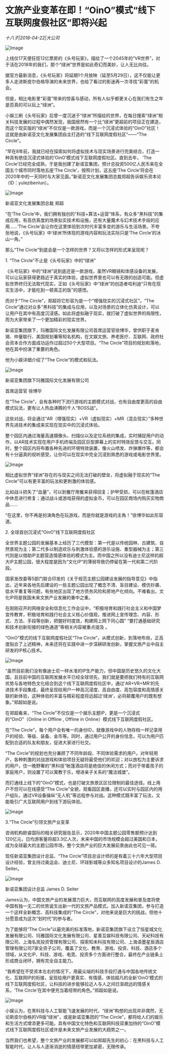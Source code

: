 # 文旅产业变革在即！“OinO”模式“线下互联网度假社区”即将兴起

*十八子|2018-04-22|大公司*

![Image](http://p3.pstatp.com/large/pgc-image/15244446552783402b8dfa8)

上线仅17天便狂揽12亿票房的《头号玩家》，描绘了一个2045年的“VR世界”，对于活在2018年的我们，那个“绿洲”世界是如此奇幻而美妙，让人无比向往。

据官方最新消息，《头号玩家》将延期1个月放映（延至5月29日），这不仅能让更多人走进斯皮尔伯格导演的未来世界，也给了看过的影迷再一次寻找“彩蛋”的机会。

但是，相比电影里“彩蛋”带来的惊喜与感动，所有人似乎都更关心在我们有生之年是否真的可以玩上“绿洲”。

小娱三刷《头号玩家》后曾一度沉迷于“绿洲”所描绘的世界，在每日搜索“绿洲”相关科技发展的过程中偶然发现，我国居然有一个比“绿洲”更超前的项目正在建造，而这个现实版的“绿洲”不仅仅是一款游戏，而是一个沉浸式体验的“OinO”社区！这就是由新诺亚文化发展集团自主打造的“线下互联网度假社区”——“The Circle”。

“早在8年前，我就已经在探索如何将虚拟技术与现实场景进行完美结合，打造一种具有绝佳沉浸式体验的‘OinO’模式线下互联网度假社区。直到去年， ‘The Circle’已经完全成熟，于是我创建了新诺亚集团，预计总投资500亿人民币来在全国五个城市同时落地五座‘The Circle’，按照计划，这五座‘The Circle’将会在2020年中的一天同时与大家见面。”新诺亚文化发展集团总裁郑超告诉娱乐资本论（ID：yulezibenlun）。

![Image](http://p9.pstatp.com/large/pgc-image/15244446552418c9ce7889d)

新诺亚文化发展集团总裁 郑超

“在‘The Circle’中，我们拥有独创的“科技+算法+运营”体系，有众多“黑科技”的集成应用，有高仿真度的场景拟实技术和设施，还有大量魔术与幻术技术手段的应用……‘The Circle’会让你在这里体验到次时代丰富多变的游乐与生活场景。不夸张地说，《头号玩家》中‘绿洲’所体现的游戏内容和玩法实际只是‘The Circle’的冰山一角。”

那么“The Circle”到底会是一个怎样的世界？又将以怎样的形式来呈现呢？

1. “The Circle”不止是《头号玩家》中的“绿洲”

《头号玩家》中的“绿洲”说到底还是一款游戏，虽然VR眼镜和体感设备的发展，可以让玩家获得更趋近于真实的体验，虚拟世界里也可以有无限的创造可能。但虚拟世界终归无法取代现实，正如《头号玩家》中“绿洲”的创造者哈利迪“只有在现实生活中，才能吃到一顿真正的饭”的感悟。

而对于“The Circle”，郑超将它形容为是一个“增强现实的沉浸式社区”。“The Circle”通过对众多“黑科技”的集成与应用，以及对场景的立体化仿真设计，可以让用户在其中有高度沉浸感。如此将虚拟融于现实，就打破了虚拟世界的局限性，而为大家带来了一个更加精彩的现实世界。

新诺亚集团旗下，玛雅国际文化发展有限公司首席运营官徐博华，曾供职于麦肯锡、仲量联行、美国规划署等知名机构，在文娱文旅、养老医疗、互联网、政府社会资本合作方面成功运作过超过50个大型项目。“The Circle”项目的规划和落地，他在其中扮演了重要的角色。

他为小娱详细介绍了“The Circle”的模式和玩法。

![Image](http://p3.pstatp.com/large/pgc-image/1524444655249d8a63f15b4)

新诺亚集团旗下玛雅国际文化发展有限公司

首席运营官 徐博华

在“The Circle”，会有各种时下流行游戏的主题模式对战，也有自由度更高的自由模式玩法，更有让人热血沸腾的千人“BOSS战”。

这些对战，将会通过“AR（增强现实）+VR（虚拟现实）+MR（混合现实）”多种世界先进技术的集成来实现在现实中的沉浸式体验。

整个园区内通过海量高速摄像头、扫描仪以及定位系统的集成，实时捕捉用户的动作，以AR技术实现在用户手机终端及园区巨型屏幕上的实时特效反馈与交互。同时，整个园区内将布置各种先进的环境特效装置，像火山喷发、炸弹爆炸等，都会有十分逼真的视听感受，让你可以在现实中完全沉浸到熟悉的游戏或电影世界里。

![Image](http://p9.pstatp.com/large/pgc-image/1524444655372dc78b4260a)

相比虚拟世界“绿洲”存在的与现实之间无法打破的壁垒，将虚拟融于现实的“The Circle”可以有更丰富的玩法和更刺激的体验感。

比如战斗损失了“血量”，可以到餐厅用餐来获得回复；护甲受损，可以在帐篷酒店中休息进行修复；通过战斗或游戏获得的虚拟金币，可以在园区商场内购买实物商品……

“在这里，你不再是扮演角色在玩游戏，而是你就是游戏的主角！”徐博华如此形容道。

2. 全球首创沉浸式“OinO”线下互联网度假社区

全世界主题公园的发展基本上经历了三代模型：第一代是以传统园林、古建筑、自然景观为主；第二代多以制造欢乐与刺激体验感的游乐设施、重型器械为主；第三代则是以借助IP主题营造情感体验的模式为主。而中国之所以没有迪士尼这样的超大IP主题公园，很大程度是因为“文化IP”的薄弱导致仍停留在第一代和第二代阶段。

国家发改委等5部门联合印发的《关于规范主题公园建设发展的指导意见》中指出，近年来各地先后建设的一些主题公园出现了概念不清、盲目建设、模仿抄袭、低水平重复等问题，有些地区出现了地方债务风险和房地产化倾向。不难看出，文化IP将是我国未来文旅产业发展的重中之重。

在刚刚召开的网络安全和信息化工作会议中，“积极培育和践行社会主义和中国梦宣传教育，积极培育和践行社会主义核心价值观，推进网上宣传理念、内容、形式、方法、手段等创新，把握好时度效，构建网上网下同心圆” “要打通基础研究和技术创新衔接的绿色通道”等相关内容被重点提及 。

“OinO”模式的线下互联网度假社区“The Circle”，从模式创新，到落地布局，正高度贴合了上述精神，未来还将在实践中进一步深耕研发创新，掌握文旅产业中自主研发的IP核心技术。

![Image](http://p3.pstatp.com/large/pgc-image/1524444655866369d179a3b)

“虽然目前我们没有像迪士尼一样水准的IP生产能力，但中国是历史悠久的文化大国，且目前中国的互联网发展水平已经全球领先，我们就是要把我们特有的互联网优势与各地特色文化结合到这个线下互联网度假社区中，通过‘AR+VR+MR’的先进技术手段集成，最终呈现给用户一种高沉浸度、高自由度、高包容度和高情感关联的新体验，这种体验的丰富与精彩程度将远超过‘绿洲’，必将颠覆用户的既有想象。”郑超如是说。

在郑超看来，“The Circle”不仅仅是一个娱乐主题IP，更是一个沉浸式的“OinO”（Online in Offline , Offline in Online）模式线下互联网度假社区。

在“The Circle”，每个用户会有唯一的身份ID，就像游戏中的人物存档一样记录用户的经验、等级、装备、金币等。同时，通过用户公开的身份信息，可以为用户匹配到合适的队友和朋友，促进大家进行社交。

“The Circle”的规划也充分兼顾了不同年龄段、不同体验需求的用户。对年轻用户，各种刺激的对战游戏和体验项目无疑将最受他们的欢迎；对以放松为主要诉求的用户，住一晚野奢的“黑科技”帐篷酒店将是绝佳的休闲方式；而对于带着孩子的家庭用户，则设置了可以寓教于乐，增进亲子关系的“魔法城堡”。

而打通线上线下的“OinO”模式，也是打破文旅景区区位限制的最佳途径。线上用户不但可以在线感受“The Circle”全貌，观看园区直播，还可以实时与园区内的用户组队，通过VR设备操纵“无人机”等远程参与对战。这种模式既丰富了玩法，又能吸引广大互联网用户到线下游玩体验。

![Image](http://p1.pstatp.com/large/pgc-image/1524444655763bba2b797c6)

3.“The Circle”引领文旅产业变革

咨询机构欧睿国际的相关研究报告显示，2020年中国主题公园零售额预计达到120亿元，日均游客量将超3.3亿人次，未来中国的市场规模会超过美国和日本，成为全球最大的主题公园市场，整个文旅产业的巨大发展前景由此也可见一斑。

现任新诺亚集团设计总监、“The Circle”项目总设计师的是有着三十六年大型项目设计经验，曾主持过奥运会、迪士尼、环球影城等众多知名项目设计的James D. Seiter。

![Image](http://p1.pstatp.com/large/pgc-image/15244446555816783adb8df)

新诺亚集团设计总监 James D. Seiter

James认为，中国文旅产业的发展潜力巨大，而互联网的高度发展和普及度将使中国有独一无二的优势诞生出新一代的文旅产品模式。加入新诺亚集团，参与打造一个这样全新概念、高科技集成的“The Circle”，对他来说是巨大的挑战，但他十分愿意成为这次“划时代”的参与者。

为了能够将“The Circle”以最完美的标准落地，新诺亚集团旗下设立了恒星城文化发展有限公司、玛雅国际文化发展有限公司、星善互娱科技有限公司、天屺科技有限公司、上海名岚投资管理有限公司、探索知未科技有限公司、上海语墨星辰酒店管理有限公司7家全资子公司，覆盖了文化、教育、游戏、投资、科技、酒店多个领域，从文化IP、科技、游戏、电竞、投资多个方面进行整合，最终在产业链条上形成商业闭环，拥有完全自主能力。

“我希望在不受资本左右的情况下，用最尖端的科技手段打通与中国各地传统文化、互联网IP的衔接，呈现给用户更真实、有情感、体验超凡的全新‘OinO’模式的线下互联网度假社区，让科技的进步能够拉近人与人之间日渐疏远的情感关系，‘The Circle’在其中便充当着纽带的角色。”郑超如是说。

![Image](http://p3.pstatp.com/large/pgc-image/15244446557516ae5a93f9e)

小娱认为，在黑科技与人工智能飞速发展的时代，“绿洲”构想的出现并非偶然，无论斯皮尔伯格的VR版“绿洲”，或是新诺亚集团的“The Circle”，都将给人们的娱乐和生活方式增添更多可能。具有中国文化特色和互联网科技双重加持的“OinO”模式线下互联网度假社区或许是未来文旅产业发展的大趋势之一。

当然我们也希望，整个文旅产业的发展都可以如郑超先生的初心：在黑科技与人工智能时代，让人与人逐渐消逝的情感纽带更加紧密，无限传承。

